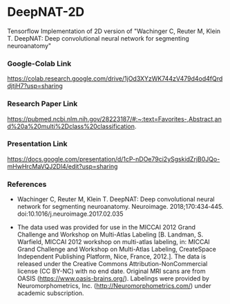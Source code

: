 # DeepNAT-2D
Tensorflow Implementation of 2D version of "Wachinger C, Reuter M, Klein T. DeepNAT: Deep convolutional neural network for segmenting neuroanatomy"

### Google-Colab Link
https://colab.research.google.com/drive/1jOd3XYzWK744zV479d4od4fQrddjtjH7?usp=sharing

### Research Paper Link
https://pubmed.ncbi.nlm.nih.gov/28223187/#:~:text=Favorites-,Abstract,and%20a%20multi%2Dclass%20classification.

### Presentation Link
https://docs.google.com/presentation/d/1cP-nDOe79ci2ySgskidZrjB0JQo-mHwHrcMaVQJ2Dl4/edit?usp=sharing

### References
- Wachinger C, Reuter M, Klein T. DeepNAT: Deep convolutional neural network for segmenting neuroanatomy. Neuroimage. 2018;170:434‐445. doi:10.1016/j.neuroimage.2017.02.035

- The data used was provided for use in the MICCAI 2012 Grand Challenge and Workshop on Multi-Atlas Labeling [B. Landman, S. Warfield, MICCAI 2012 workshop on multi-atlas labeling, in: MICCAI Grand Challenge and Workshop on Multi-Atlas Labeling, CreateSpace Independent Publishing Platform, Nice, France, 2012.]. The data is released under the Creative Commons Attribution-NonCommercial license (CC BY-NC) with no end date. Original MRI scans are from OASIS (https://www.oasis-brains.org/). Labelings were provided by Neuromorphometrics, Inc. (http://Neuromorphometrics.com/) under academic subscription.
